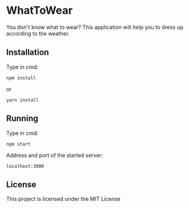 # WhatToWear

You don't know what to wear?
This application will help you to dress up according to the weather.

## Installation

Type in cmd:
```
npm install
```
or
```
yarn install
```

## Running

Type in cmd:
```
npm start
```

Address and port of the started server:
```
localhost:3000
```

## License

This project is licensed under the MIT License
